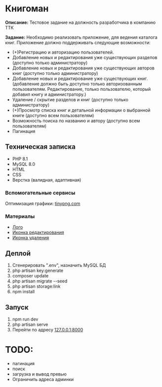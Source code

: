# Книгоман  

__Описание:__ Тестовое задание на должность разработчика в компанию ТТК  

__Задание:__ Необходимо реализовать приложение, для ведения каталога книг. Приложение должно поддерживать следующие возможности:  
- (+)Регистрацию и авторизацию пользователей.  
- Добавление новых и редактирования уже существующих разделов (доступно только администратору)  
- Добавление новых и редактирования уже существующих авторов книг (доступно только администратору)  
- Добавление новых и редактирование уже существующих книг. (добавление должно быть доступно только авторизованным пользователям. Редактирование, только пользователю, который добавил книгу и администратору.)  
- Удаление / скрытие разделов и книг (доступно только администратору)  
- (+)Просмотр списка книг и детальной информации о выбранной книге (доступно всем пользователям)  
- Возможность поиска по названию и автору (доступно всем пользователям)  
- Пагинация  

## Техническая записка  

- PHP 8.1  
- MySQL 8.0  
- HTML  
- CSS  
- Верстка (валидная, адаптивная)  

### Вспомогательные сервисы  

Оптимизация графики: [tinypng.com](https://tinypng.com/)  

### Материалы  

- [Лого](https://www.svgrepo.com/svg/492785/book-and-person-summer)  
- [Иконка редактирования](https://www.svgrepo.com/svg/505639/edit-4)  
- [Иконка удаления](https://www.svgrepo.com/svg/505621/cross-circle)  


## Деплой  

1. Сгенерировать ".env", назначить MySQL БД  
2. php artisan key:generate  
3. composer update  
4. php artisan migrate --seed  
5. php artisan storage:link  
6. npm install  

## Запуск  

1. npm run dev    
2. php artisan serve  
3. Перейти по адресу [127.0.0.1:8000](http://127.0.0.1:8000)  


# TODO:  
- пагинация  
- поиск  
- загрузка и вывод превью  
- Ограничить адреса админки  
